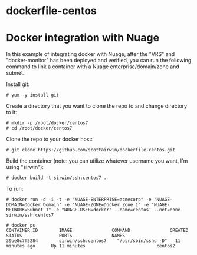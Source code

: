 # dockerfile-centos

# Docker integration with Nuage
In this example of integrating docker with Nuage, after the "VRS" and "docker-monitor" has been deployed and verified, you can run the following command to link a container with a Nuage enterprise/domain/zone and subnet.

Install git:

	# yum -y install git
	
Create a directory that you want to clone the repo to and change directory to it:

	# mkdir -p /root/docker/centos7
	# cd /root/docker/centos7

Clone the repo to your docker host:

	# git clone https://github.com/scottairwin/dockerfile-centos.git

Build the container (note: you can utilize whatever username you want, I'm using "sirwin"):

	# docker build -t sirwin/ssh:centos7 .

To run:

```
# docker run -d -i -t -e "NUAGE-ENTERPRISE=acmecorp" -e "NUAGE-DOMAIN=Docker Domain" -e "NUAGE-ZONE=Docker Zone 1" -e "NUAGE-NETWORK=Subnet 1" -e "NUAGE-USER=docker" --name=centos1 --net=none sirwin/ssh:centos7
```
```
# docker ps
CONTAINER ID        IMAGE               COMMAND               CREATED             STATUS              PORTS               NAMES
39be8c7f5284        sirwin/ssh:centos7    "/usr/sbin/sshd -D"   11 minutes ago      Up 11 minutes                           centos2
```
